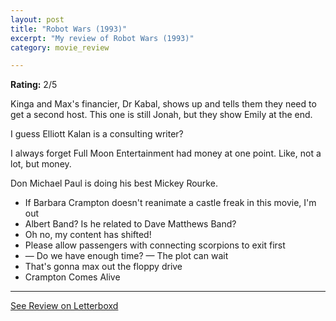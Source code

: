 ```yaml
---
layout: post
title: "Robot Wars (1993)"
excerpt: "My review of Robot Wars (1993)"
category: movie_review

---
```


**Rating:** 2/5

Kinga and Max's financier, Dr Kabal, shows up and tells them they need to get a second host. This one is still Jonah, but they show Emily at the end.

I guess Elliott Kalan is a consulting writer?

I always forget Full Moon Entertainment had money at one point. Like, not a lot, but money.

Don Michael Paul is doing his best Mickey Rourke.

* If Barbara Crampton doesn't reanimate a castle freak in this movie, I'm out
* Albert Band? Is he related to Dave Matthews Band?
* Oh no, my content has shifted!
* Please allow passengers with connecting scorpions to exit first
* — Do we have enough time? — The plot can wait
* That's gonna max out the floppy drive
* Crampton Comes Alive

<hr>

[See Review on Letterboxd](https://boxd.it/6BrHFL)
